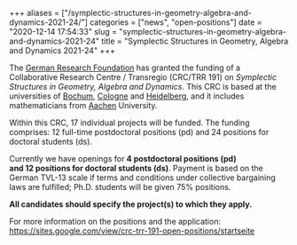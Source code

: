 +++
aliases = ["/symplectic-structures-in-geometry-algebra-and-dynamics-2021-24/"]
categories = ["news", "open-positions"]
date = "2020-12-14 17:54:33"
slug = "symplectic-structures-in-geometry-algebra-and-dynamics-2021-24"
title = "Symplectic Structures in Geometry, Algebra and Dynamics 2021-24"
+++

The [German Research
Foundation](https://www.google.com/url?q=https%3A%2F%2Fwww.dfg.de%2Fen%2Findex.jsp&sa=D&sntz=1&usg=AFQjCNFTRlcHYDf7xbq57y0VxHGNBHbzjw)
has granted the funding of a Collaborative Research Centre / Transregio
(CRC/TRR 191) on *Symplectic Structures in Geometry, Algebra and
Dynamics*. This CRC is based at the universities of
[Bochum](https://www.google.com/url?q=https%3A%2F%2Fwww.ruhr-uni-bochum.de%2Fffm%2Findex.html.de&sa=D&sntz=1&usg=AFQjCNHerCPkRUk7UFWcNrW8oIkD2EjogQ),
[Cologne](http://www.google.com/url?q=http%3A%2F%2Fwww.mi.uni-koeln.de%2Fmain%2Findex.en.php&sa=D&sntz=1&usg=AFQjCNHouG7_MXtXF1t1a5-TBzjfUsq3Ig)
and
[Heidelberg](https://www.google.com/url?q=https%3A%2F%2Fwww.uni-heidelberg.de%2Fde%2Fstudium%2Falle-studienfaecher%2Fmathematik&sa=D&sntz=1&usg=AFQjCNFOlNwZD3IxTzi0_4iXHaGpiZKmlg),
and it includes mathematicians from
[Aachen](https://www.google.com/url?q=https%3A%2F%2Fwww.fb1.rwth-aachen.de%2Fcms%2F~fvp%2FMathematik-Informatik-Naturwissenschaf%2F%3Flidx%3D1&sa=D&sntz=1&usg=AFQjCNFJsM_5_l5r0R3GQLkFor9LepCjsA)
University.

Within this CRC, 17 individual projects will be funded. The funding
comprises: 12 full-time postdoctoral positions (pd) and 24 positions for
doctoral students (ds).

Currently we have openings for **4 postdoctoral positions (pd)
and 12 positions for doctoral students (ds)**. Payment is based on the
German TVL-13 scale if terms and conditions under collective bargaining
laws are fulfilled; Ph.D. students will be given 75% positions.

**All candidates should specify the project(s) to which they apply.**

For more information on the positions and the application:  
<https://sites.google.com/view/crc-trr-191-open-positions/startseite>
